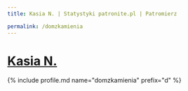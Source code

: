 ```yaml
---
title: Kasia N. | Statystyki patronite.pl | Patromierz

permalink: /domzkamienia
---
```


# [Kasia N.](https://patronite.pl/domzkamienia)

{% include profile.md name="domzkamienia" prefix="d" %}
